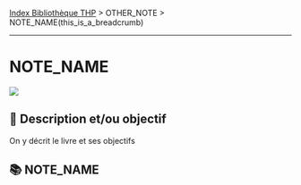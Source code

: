 [Index Bibliothèque THP](https://github.com/TheHackingProject/bibliotheque-THP) > OTHER_NOTE > NOTE_NAME(this_is_a_breadcrumb)

___

# NOTE_NAME

![](https://picsum.photos/1024/400)

## 📄 Description et/ou objectif
On y décrit le livre et ses objectifs


## 📚 NOTE_NAME

